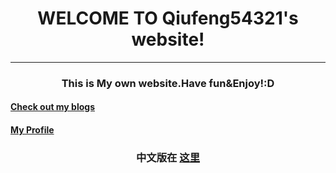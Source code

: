 # <center>WELCOME TO Qiufeng54321's website!</center>
  
--------  
### <center>This is My own website.Have fun&Enjoy!:D</center>  
#### [Check out my blogs](https://qiufeng54321.github.io/posts/Main)  
#### [My Profile](https://qiufeng54321.github.io/Profile)
  
### <center>中文版在 [这里](README-zh.md)</center>
